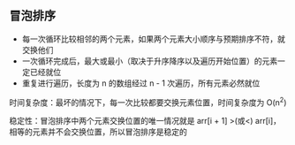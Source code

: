 ## 冒泡排序
- 每一次循环比较相邻的两个元素，如果两个元素大小顺序与预期排序不符，就交换他们
- 一次循环完成后，最大或最小（取决于升序降序以及遍历开始位置）的元素一定已经就位
- 重复进行遍历，长度为 n 的数组经过 n - 1 次遍历，所有元素必然就位

时间复杂度：最坏的情况下，每一次比较都要交换元素位置，时间复杂度为 O(n<sup>2</sup>)

稳定性：冒泡排序中两个元素交换位置的唯一情况就是 arr[i + 1] >(或<) arr[i]，相等的元素并不会交换位置，所以冒泡排序是稳定的

